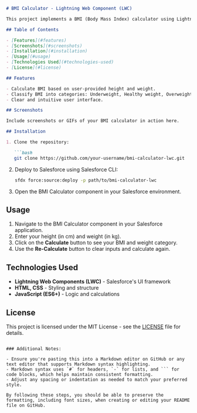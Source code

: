 ```markdown
# BMI Calculator - Lightning Web Component (LWC)

This project implements a BMI (Body Mass Index) calculator using Lightning Web Components in Salesforce. It allows users to input their height and weight to calculate their BMI and determine their weight category.

## Table of Contents

- [Features](#features)
- [Screenshots](#screenshots)
- [Installation](#installation)
- [Usage](#usage)
- [Technologies Used](#technologies-used)
- [License](#license)

## Features

- Calculate BMI based on user-provided height and weight.
- Classify BMI into categories: Underweight, Healthy weight, Overweight, Obese.
- Clear and intuitive user interface.

## Screenshots

Include screenshots or GIFs of your BMI calculator in action here.

## Installation

1. Clone the repository:

   ```bash
   git clone https://github.com/your-username/bmi-calculator-lwc.git
   ```

2. Deploy to Salesforce using Salesforce CLI:

   ```bash
   sfdx force:source:deploy -p path/to/bmi-calculator-lwc
   ```

3. Open the BMI Calculator component in your Salesforce environment.

## Usage

1. Navigate to the BMI Calculator component in your Salesforce application.
2. Enter your height (in cm) and weight (in kg).
3. Click on the **Calculate** button to see your BMI and weight category.
4. Use the **Re-Calculate** button to clear inputs and calculate again.

## Technologies Used

- **Lightning Web Components (LWC)** - Salesforce's UI framework
- **HTML, CSS** - Styling and structure
- **JavaScript (ES6+)** - Logic and calculations

## License

This project is licensed under the MIT License - see the [LICENSE](LICENSE) file for details.
```

### Additional Notes:

- Ensure you're pasting this into a Markdown editor on GitHub or any text editor that supports Markdown syntax highlighting.
- Markdown syntax uses `#` for headers, `-` for lists, and ``` for code blocks, which helps maintain consistent formatting.
- Adjust any spacing or indentation as needed to match your preferred style.

By following these steps, you should be able to preserve the formatting, including font sizes, when creating or editing your README file on GitHub.
